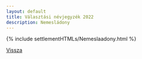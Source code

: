 ```yaml
---
layout: default
title: Választási névjegyzék 2022
description: Nemesládony
---
```


{% include settlementHTMLs/Nemeslaadony.html %}

[Vissza](./)